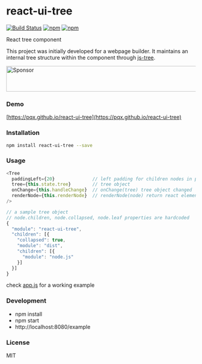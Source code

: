 # react-ui-tree
[![Build Status](https://travis-ci.org/pqx/react-ui-tree.svg)](https://travis-ci.org/pqx/react-ui-tree)
[![npm](https://img.shields.io/npm/v/react-ui-tree.svg)](https://www.npmjs.com/package/react-ui-tree)
[![npm](https://img.shields.io/npm/dm/react-ui-tree.svg)](https://www.npmjs.com/package/react-ui-tree)

React tree component

This project was initially developed for a webpage builder. It maintains an internal tree structure within the component through [js-tree](https://github.com/wangzuo/js-tree).

<a target='_blank' rel='nofollow' href='https://app.codesponsor.io/link/FePD8SysdYMQPkxMdAFPzUxj/pqx/react-ui-tree'>
  <img alt='Sponsor' width='888' height='68' src='https://app.codesponsor.io/embed/FePD8SysdYMQPkxMdAFPzUxj/pqx/react-ui-tree.svg' />
</a>

### Demo
[https://pqx.github.io/react-ui-tree](https://pqx.github.io/react-ui-tree)

### Installation
``` sh
npm install react-ui-tree --save
```

### Usage
``` javascript
<Tree
  paddingLeft={20}              // left padding for children nodes in pixels
  tree={this.state.tree}        // tree object
  onChange={this.handleChange}  // onChange(tree) tree object changed
  renderNode={this.renderNode}  // renderNode(node) return react element
/>

// a sample tree object
// node.children, node.collapsed, node.leaf properties are hardcoded
{
  "module": "react-ui-tree",
  "children": [{
    "collapsed": true,
    "module": "dist",
    "children": [{
      "module": "node.js"
    }]
  }]
}
```
check [app.js](https://github.com/pqx/react-ui-tree/blob/master/example/app.js) for a working example

### Development
- npm install
- npm start
- http://localhost:8080/example

### License
MIT
